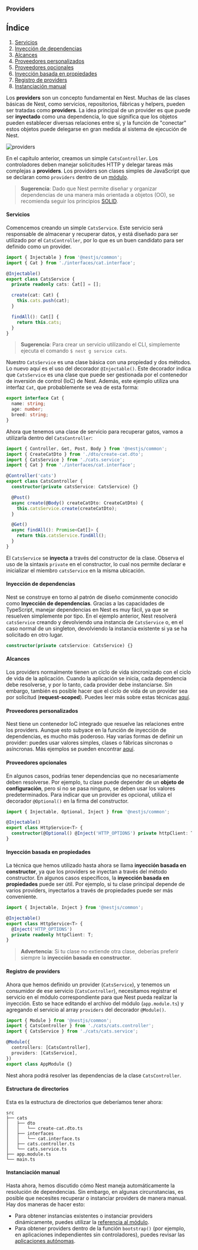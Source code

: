 ### Providers

## Índice
1. [Servicios](#servicios)
1. [Inyección de dependencias](#inyección-de-dependencias)
1. [Alcances](#alcances)
1. [Proveedores personalizados](#proveedores-personalizados)
1. [Proveedores opcionales](#proveedores-opcionales)
1. [Inyección basada en propiedades](#inyección-basada-en-propiedades)
1. [Registro de providers](#registro-de-providers)
1. [Instanciación manual](#instanciación-manual)

Los **providers** son un concepto fundamental en Nest. Muchas de las clases básicas de Nest, como servicios, repositorios, fábricas y helpers, pueden ser tratadas como **providers**. La idea principal de un provider es que puede ser **inyectado** como una dependencia, lo que significa que los objetos pueden establecer diversas relaciones entre sí, y la función de "conectar" estos objetos puede delegarse en gran medida al sistema de ejecución de Nest.

![providers](https://docs.nestjs.com/assets/Components_1.png)

En el capítulo anterior, creamos un simple `CatsController`. Los controladores deben manejar solicitudes HTTP y delegar tareas más complejas a **providers**. Los providers son clases simples de JavaScript que se declaran como `providers` dentro de un [módulo](/modules).

> **Sugerencia**: Dado que Nest permite diseñar y organizar dependencias de una manera más orientada a objetos (OO), se recomienda seguir los principios [SOLID](https://en.wikipedia.org/wiki/SOLID).

#### Servicios

Comencemos creando un simple `CatsService`. Este servicio será responsable de almacenar y recuperar datos, y está diseñado para ser utilizado por el `CatsController`, por lo que es un buen candidato para ser definido como un provider.

```typescript
import { Injectable } from '@nestjs/common';
import { Cat } from './interfaces/cat.interface';

@Injectable()
export class CatsService {
  private readonly cats: Cat[] = [];

  create(cat: Cat) {
    this.cats.push(cat);
  }

  findAll(): Cat[] {
    return this.cats;
  }
}
```

> **Sugerencia**: Para crear un servicio utilizando el CLI, simplemente ejecuta el comando `$ nest g service cats`.

Nuestro `CatsService` es una clase básica con una propiedad y dos métodos. Lo nuevo aquí es el uso del decorador `@Injectable()`. Este decorador indica que `CatsService` es una clase que puede ser gestionada por el contenedor de inversión de control (IoC) de Nest. Además, este ejemplo utiliza una interfaz `Cat`, que probablemente se vea de esta forma:

```typescript
export interface Cat {
  name: string;
  age: number;
  breed: string;
}
```

Ahora que tenemos una clase de servicio para recuperar gatos, vamos a utilizarla dentro del `CatsController`:

```typescript
import { Controller, Get, Post, Body } from '@nestjs/common';
import { CreateCatDto } from './dto/create-cat.dto';
import { CatsService } from './cats.service';
import { Cat } from './interfaces/cat.interface';

@Controller('cats')
export class CatsController {
  constructor(private catsService: CatsService) {}

  @Post()
  async create(@Body() createCatDto: CreateCatDto) {
    this.catsService.create(createCatDto);
  }

  @Get()
  async findAll(): Promise<Cat[]> {
    return this.catsService.findAll();
  }
}
```

El `CatsService` se **inyecta** a través del constructor de la clase. Observa el uso de la sintaxis `private` en el constructor, lo cual nos permite declarar e inicializar el miembro `catsService` en la misma ubicación.

#### Inyección de dependencias

Nest se construye en torno al patrón de diseño comúnmente conocido como **Inyección de dependencias**. Gracias a las capacidades de TypeScript, manejar dependencias en Nest es muy fácil, ya que se resuelven simplemente por tipo. En el ejemplo anterior, Nest resolverá `catsService` creando y devolviendo una instancia de `CatsService` o, en el caso normal de un singleton, devolviendo la instancia existente si ya se ha solicitado en otro lugar.

```typescript
constructor(private catsService: CatsService) {}
```

#### Alcances

Los providers normalmente tienen un ciclo de vida sincronizado con el ciclo de vida de la aplicación. Cuando la aplicación se inicia, cada dependencia debe resolverse, y por lo tanto, cada provider debe instanciarse. Sin embargo, también es posible hacer que el ciclo de vida de un provider sea por solicitud (**request-scoped**). Puedes leer más sobre estas técnicas [aquí](https://docs.nestjs.com/fundamentals/injection-scopes).

#### Proveedores personalizados

Nest tiene un contenedor IoC integrado que resuelve las relaciones entre los providers. Aunque esto subyace en la función de inyección de dependencias, es mucho más poderoso. Hay varias formas de definir un provider: puedes usar valores simples, clases o fábricas síncronas o asíncronas. Más ejemplos se pueden encontrar [aquí](https://docs.nestjs.com/fundamentals/dependency-injection).

#### Proveedores opcionales

En algunos casos, podrías tener dependencias que no necesariamente deben resolverse. Por ejemplo, tu clase puede depender de un **objeto de configuración**, pero si no se pasa ninguno, se deben usar los valores predeterminados. Para indicar que un provider es opcional, utiliza el decorador `@Optional()` en la firma del constructor.

```typescript
import { Injectable, Optional, Inject } from '@nestjs/common';

@Injectable()
export class HttpService<T> {
  constructor(@Optional() @Inject('HTTP_OPTIONS') private httpClient: T) {}
}
```

#### Inyección basada en propiedades

La técnica que hemos utilizado hasta ahora se llama **inyección basada en constructor**, ya que los providers se inyectan a través del método constructor. En algunos casos específicos, la **inyección basada en propiedades** puede ser útil. Por ejemplo, si tu clase principal depende de varios providers, inyectarlos a través de propiedades puede ser más conveniente.

```typescript
import { Injectable, Inject } from '@nestjs/common';

@Injectable()
export class HttpService<T> {
  @Inject('HTTP_OPTIONS')
  private readonly httpClient: T;
}
```

> **Advertencia**: Si tu clase no extiende otra clase, deberías preferir siempre la **inyección basada en constructor**.

#### Registro de providers

Ahora que hemos definido un provider (`CatsService`), y tenemos un consumidor de ese servicio (`CatsController`), necesitamos registrar el servicio en el módulo correspondiente para que Nest pueda realizar la inyección. Esto se hace editando el archivo del módulo (`app.module.ts`) y agregando el servicio al array `providers` del decorador `@Module()`.

```typescript
import { Module } from '@nestjs/common';
import { CatsController } from './cats/cats.controller';
import { CatsService } from './cats/cats.service';

@Module({
  controllers: [CatsController],
  providers: [CatsService],
})
export class AppModule {}
```

Nest ahora podrá resolver las dependencias de la clase `CatsController`.

#### Estructura de directorios

Esta es la estructura de directorios que deberíamos tener ahora:

```
src
├── cats
│   ├── dto
│   │   └── create-cat.dto.ts
│   ├── interfaces
│   │   └── cat.interface.ts
│   ├── cats.controller.ts
│   └── cats.service.ts
├── app.module.ts
└── main.ts
```

#### Instanciación manual

Hasta ahora, hemos discutido cómo Nest maneja automáticamente la resolución de dependencias. Sin embargo, en algunas circunstancias, es posible que necesites recuperar o instanciar providers de manera manual. Hay dos maneras de hacer esto:

- Para obtener instancias existentes o instanciar providers dinámicamente, puedes utilizar la [referencia al módulo](https://docs.nestjs.com/fundamentals/module-ref).
- Para obtener providers dentro de la función `bootstrap()` (por ejemplo, en aplicaciones independientes sin controladores), puedes revisar las [aplicaciones autónomas](https://docs.nestjs.com/standalone-applications).